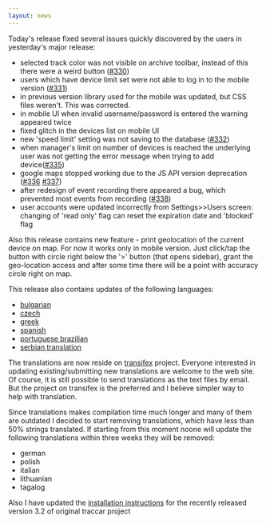 ```yaml
---
layout: news
---
```


Today's release fixed several issues quickly discovered by the users in yesterday's major release:

* selected track color was not visible on archive toolbar, instead of this there were a weird button ([#330](https://github.com/vitalidze/traccar-web/issues/330))
* users which have device limit set were not able to log in to the mobile version ([#331](https://github.com/vitalidze/traccar-web/issues/331))
* in previous version library used for the mobile was updated, but CSS files weren't. This was corrected.
* in mobile UI when invalid username/password is entered the warning appeared twice
* fixed glitch in the devices list on mobile UI
* new 'speed limit' setting was not saving to the database ([#332](https://github.com/vitalidze/traccar-web/issues/332))
* when manager's limit on number of devices is reached the underlying user was not getting the error message when trying to add device([#335](https://github.com/vitalidze/traccar-web/issues/335))
* google maps stopped working due to the JS API version deprecation ([#336](https://github.com/vitalidze/traccar-web/issues/336) [#337](https://github.com/vitalidze/traccar-web/issues/337))
* after redesign of event recording there appeared a bug, which prevented most events from recording ([#338](https://github.com/vitalidze/traccar-web/issues/338))
* user accounts were updated incorrectly from Settings>>Users screen: changing of 'read only' flag can reset the expiration date and 'blocked' flag

Also this release contains new feature - print geolocation of the current device on map. For now it works only in mobile version. Just click/tap the button with circle right below the '>' button (that opens sidebar), grant the geo-location access and after some time there will be a point with accuracy circle right on map.

This release also contains updates of the following languages:

* [bulgarian](/features/bulgarian.html)
* [czech](/features/czech.html)
* [greek](/features/greek.html)
* [spanish](/features/spanish.html)
* [portuguese brazilian](/features/portuguese-brazilian.html)
* [serbian translation](/features/serbian.html)

The translations are now reside on [transifex](https://www.transifex.com/traccar-web-ui-mod/traccar-web/) project. Everyone interested in updating existing/submitting new translations are welcome to the web site. Of course, it is still possible to send translations as the text files by email. But the project on transifex is the preferred and I believe simpler way to help with translation.

Since translations makes compilation time much longer and many of them are outdated I decided to start removing translations, which have less than 50% strings translated. If starting from this moment noone will update the following translations within three weeks they will be removed:

* german
* polish
* italian
* lithuanian
* tagalog

Also I have updated the [installation instructions](installation.html) for the recently released version 3.2 of original traccar project